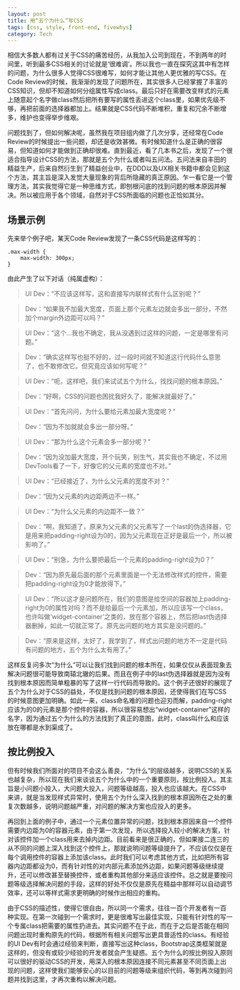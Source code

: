 ```yaml
---
layout: post
title: 用“五个为什么”写CSS
tags: [css, style, front-end, fivewhys]
category: Tech
---
```


相信大多数人都有过关于CSS的痛苦经历，从我加入公司到现在，不到两年的时间里，听到最多CSS相关的讨论就是‘很难调’。所以我也一直在探究这其中有怎样的问题，为什么很多人觉得CSS很难写，如何才能让其他人更优雅的写CSS。在Code Review的时候，我渐渐的发现了问题所在，其实很多人已经掌握了丰富的CSS知识，但却不知道如何分组属性写成class。最后只好在需要改变样式的元素上随意起个名字做class然后把所有要写的属性丢进这个class里，如果优先级不够，再把前面的选择器都加上。结果就是CSS代码不断堆积，重复和冗余不断增多，维护也变得举步维艰。
<!-- more -->

问题找到了，但如何解决呢，虽然我在项目组内做了几次分享，还经常在Code Review的时候提出一些问题，却还是收效甚微。有时候知道什么是正确的很容易，但知道如何才能做到正确却很难。直到最近，看了几本书之后，发现了一个很适合指导设计CSS的方法，那就是五个为什么或者叫五问法。五问法来自丰田的精益生产，后来自然衍生到了精益创业中，在DDD以及UX相关书籍中都会见到这个方法，其主旨是深入发觉大量现象的背后所隐藏的真正原因。乍一看它是一个管理方法，其实我觉得它是一种思维方式，即刨根问底的找到问题的根本原因并解决。所以被应用于各个领域，自然对于CSS所面临的问题也正恰如其分。

## 场景示例

先来举个例子吧，某天Code Review发现了一条CSS代码是这样写的：

```
.max-width {
	max-width: 300px;
}
```

由此产生了以下对话（纯属虚构）：


>UI Dev：“不应该这样写，这和直接写内联样式有什么区别呢？”

>Dev：“如果我不加最大宽度，页面上那个元素左边就会多出一部分，不然加个margin外边距可以吗？”

>UI Dev：“这个...我也不确定，我从没遇到过这样的问题，一定是哪里有问题。”

>Dev：“确实这样写也挺不好的，过一段时间就不知道这行代码什么意思了，也不敢修改它。但究竟应该如何写呢？”

>UI Dev：“呃，这样吧，我们来试试五个为什么，找找问题的根本原因。”

>Dev：“好啊，CSS的问题也困扰我好久了，能解决就最好了。”

>UI Dev：“首先问问，为什么要给元素加最大宽度呢？”

>Dev：“因为不加就就会多出一部分呀。”

>UI Dev：“那为什么这个元素会多一部分呢？”

>Dev：“因为没加最大宽度，开个玩笑，别生气，其实我也不确定，不过用DevTools看了一下，好像它的父元素的宽度也不对。”

>UI Dev：“已经接近了，为什么父元素的宽度不对？”

>Dev：“因为父元素的内边距两边不一样。”

>UI Dev：“为什么父元素的内边距不一致？”

>Dev：“啊，我知道了，原来为父元素的父元素写了一个last的伪选择器，它是用来把padding-right设为0的，因为父元素现在正好是最后一个，所以被影响了。”

>UI Dev：“别急，为什么要把最后一个元素的padding-right设为0？”

>Dev：“因为原先最后面的那个元素里面是一个无法修改样式的控件，需要把padding-right设为0才能放得下。”

>UI Dev：“所以这才是问题所在，我们的意图是给空间的容器加上padding-right为0的属性对吗？而不是给最后一个元素加，所以应该写一个class，也许叫做‘widget-container’之类的，放在那个容器上，然后把last伪选择器删掉，如此一切就正常了。原先出问题的地方其实是没问题的。”

>Dev：“原来是这样，太好了，我学到了，样式出问题的地方不一定是代码有问题的地方，五个为什么太有用了。”

这样反复问多次“为什么”可以让我们找到问题的根本所在，如果仅仅从表面现象去解决问题很可能导致南辕北辙的后果。而且在例子中的last伪选择器就是因为没有找到根本原因而简单粗暴的写了这样一行代码而导致的。这个例子还很好的展现了五个为什么对于CSS的益处，不仅是找到问题的根本原因，还使得我们在写CSS的时候意图更加明确。如此一来，class命名难的问题也迎刃而解，padding-right应该为的0的元素是那个控件的容器，所以很容易想出“widget-container”这样的名字，因为通过五个为什么的方法找到了真正的意图，此时，class叫什么和应该放在哪都是水到渠成了。

## 按比例投入

但有时候我们所面对的项目不会这么善良，“为什么”的层级越多，说明CSS的关系也越复杂，所以现在我们来谈谈五个为什么中的一个重要原则，按比例投入。其主旨是小问题小投入，大问题大投入，问题等级越高，投入也应该越大。在CSS中来讲，就是当发现样式异常时，使用五个为什么深入找到的根本原因所在之处的重复次数越多，说明问题越严重，对问题的解决方案也应投入的更多。

再回到上面的例子中，通过一个元素位置异常的问题，找到根本原因来自一个控件需要内边距为0的容器元素，由于第一次发现，所以选择投入较小的解决方案，针对该控件加一个class用来去掉内边距。目前看来是很正确的，但如果接二连三的从不同的问题上深入找到这个控件上，那就说明问题等级提升了，不应该仅仅是在每个调用控件的容器上添加该class。此时我们可以考虑其他方式，比如把所有容器内边距都设为0，而有针对性的对内部元素添加外边距，如果问题等级继续提升，还可以修改甚至替换控件，或者重构其他部分来适应该控件。总之就是要按问题等级选择解决问题的手段，这样的好处不仅仅是原先在精益中那样可以自动调节效率，还可以等样式需求更明确的时候作出相应的重构。

由于CSS的描述性，使得它很自由，所以同一个需求，往往一百个开发者有一百种实现。在第一次碰到一个需求时，更是很难写出最佳实现，只能有针对性的写一个专属class把需要的属性扔进去。其实问题不在于此，而在于之后是否能在相同问题出现时重构原先的代码，根据所有相关问题写出更具普适性的class。有经验的UI Dev有时会通过经验来判断，直接写出这种class，Bootstrap这类框架就是这样的，但没有或较少经验的开发者就会产生疑惑。五个为什么的按比例投入原则可以很好的驱动CSS的开发，用深入的根本原因连接不同元素甚至不同页面上出现的问题，这样使我们能够安心的以目前的问题等级来组织代码，等到再次碰到问题并找到这里，才再次重构以解决问题。